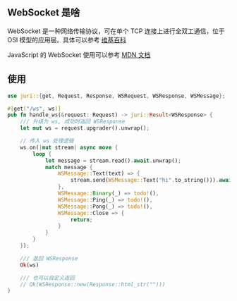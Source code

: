 ## WebSocket 是啥

WebSocket 是一种网络传输协议，可在单个 TCP 连接上进行全双工通信，位于 OSI 模型的应用层。具体可以参考 [维基百科](https://zh.m.wikipedia.org/zh-hans/WebSocket)

JavaScript 的 WebSocket 使用可以参考 [MDN 文档](https://developer.mozilla.org/zh-CN/docs/Web/API/WebSocket)

## 使用

```rust
use juri::{get, Request, Response, WSRequest, WSResponse, WSMessage};

#[get("/ws", ws)]
pub fn handle_ws(&request: Request) -> juri::Result<WSResponse> {
    /// 升级为 ws, 成功时返回 WSResponse
    let mut ws = request.upgrader().unwrap();

    // 传入 ws 处理逻辑
    ws.on(|mut stream| async move {
        loop {
            let message = stream.read().await.unwrap();
            match message {
                WSMessage::Text(text) => {
                    stream.send(WSMessage::Text("hi".to_string())).await.unwrap();
                },
                WSMessage::Binary(_) => todo!(),
                WSMessage::Ping(_) => todo!(),
                WSMessage::Pong(_) => todo!(),
                WSMessage::Close => {
                    return;
                }
            }
        }
    });

    /// 返回 WSResponse
    Ok(ws)

    /// 也可以自定义返回
    // Ok(WSResponse::new(Response::html_str("")))
}
```
